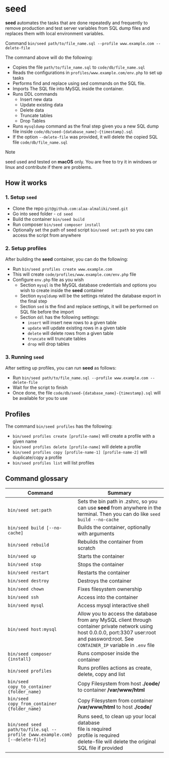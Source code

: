 # seed

**seed** automates the tasks that are done repeatedly and frequently to remove production and test server variables from
SQL dump files and replaces them with local environment variables.

Command `bin/seed path/to/file_name.sql --profile www.example.com --delete-file`

The command above will do the following:

- Copies the file `path/to/file_name.sql` to `code/db/file_name.sql`
- Reads the configurations in `profiles/www.example.com/env.php` to set up tasks
- Performs find and replace using sed commands on the SQL file.
- Imports The SQL file into MySQL inside the container.
- Runs DDL commands
    - Insert new data
    - Update existing data
    - Delete data
    - Truncate tables
    - Drop Tables
- Runs `mysqldump` command as the final step given you a new SQL dump file inside
  `code/db/seed-{database_name}-{timestamp}.sql`
- If the option `--delete-file` was provided, it will delete the copied SQL file `code/db/file_name.sql`

> [!NOTE]
> seed used and tested on **macOS** only. You are free to try it in windows or linux and contribute if there are problems.

## How it works

### 1. Setup `seed`

- Clone the repo `git@github.com:alaa-almaliki/seed.git`
- Go into seed folder - `cd seed`
- Build the container `bin/seed build`
- Run composer `bin/seed composer install`
- Optionally set the path of seed script `bin/seed set:path` so you can access the script from anywhere

### 2. Setup profiles

After building the **seed** container, you can do the following:

- Run `bin/seed profiles create www.example.com`
- This will create `code/profiles/www.example.com/env.php` file
- Configure `env.php` file as you wish
    - Section `mysql` is the MySQL database credentials and options you wish to create inside the **seed** container
    - Section `mysqldump` will be the settings related the database export in the final step
    - Section `sed` is the find and replace settings, it will be performed on SQL file before the import
    - Section `ddl` has the following settings:
        - `insert` will insert new rows to a given table
        - `update` will update existing rows in a given table
        - `delete` will delete rows from a given table
        - `truncate` will truncate tables
        - `drop` will drop tables

### 3. Running `seed`

After setting up profiles, you can run **seed** as follows:

- Run `bin/seed path/to/file_name.sql --profile www.example.com --delete-file`
- Wait for the script to finish
- Once done, the file `code/db/seed-{database_name}-{timestamp}.sql` will be available for you to use

## Profiles

The command `bin/seed profiles` has the following:

- `bin/seed profiles create [profile-name]` will create a profile with a given name
- `bin/seed profiles delete [profile-name]` will delete a profile
- `bin/seed profiles copy [profile-name-1] [profile-name-2]` will duplicate/copy a profile
- `bin/seed profiles list` will list profiles

## Command glossary

| Command                                                                      | Summary                                                                                                                                                                                        |
|------------------------------------------------------------------------------|------------------------------------------------------------------------------------------------------------------------------------------------------------------------------------------------|
| `bin/seed set:path`                                                          | Sets the bin path in .zshrc, so you can use **seed** from anywhere in the terminal. Then you can do like `seed build --no-cache`                                                               |
| `bin/seed build [--no-cache]`                                                | Builds the container, optionally with arguments                                                                                                                                                |
| `bin/seed rebuild`                                                           | Rebuilds the container from scratch                                                                                                                                                            |
| `bin/seed up`                                                                | Starts the container                                                                                                                                                                           |
| `bin/seed stop`                                                              | Stops the container                                                                                                                                                                            |
| `bin/seed restart`                                                           | Restarts the container                                                                                                                                                                         |
| `bin/seed destroy`                                                           | Destroys the container                                                                                                                                                                         |
| `bin/seed chown`                                                             | Fixes filesystem ownership                                                                                                                                                                     |
| `bin/seed ssh`                                                               | Access into the container                                                                                                                                                                      |
| `bin/seed mysql`                                                             | Access mysql interactive shell                                                                                                                                                                 |
| `bin/seed host:mysql`                                                        | Allow you to access the database from any MySQL client through container private network using host 0.0.0.0, port:3307 user:root and password:root. See `CONTAINER_IP` variable in `.env` file |
| `bin/seed composer {install}`                                                | Runs composer inside the container                                                                                                                                                             |
| `bin/seed profiles`                                                          | Runs profiles actions as create, delete, copy and list                                                                                                                                         |
| `bin/seed copy_to_container {folder_name}`                                   | Copy Filesystem from host **./code/** to container **/var/www/html**                                                                                                                           |
| `bin/seed copy_from_container {folder_name}`                                 | Copy Filesystem from container **/var/www/html** to host **./code/**                                                                                                                           |
| `bin/seed seed path/to/file.sql --profile {www.example.com} [--delete-file]` | Runs seed, to clean up your local database<br/>file is required<br/>profile is required<br/>delete-file will delete the original SQL file if provided                                          |
